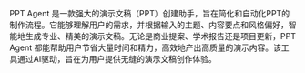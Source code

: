 PPT Agent 是一款强大的演示文稿（PPT）创建助手，旨在简化和自动化PPT的制作流程。它能够理解用户的需求，并根据输入的主题、内容要点和风格偏好，智能地生成专业、精美的演示文稿。无论是商业提案、学术报告还是项目更新，PPT Agent 都能帮助用户节省大量时间和精力，高效地产出高质量的演示内容。该工具通过AI驱动，旨在为用户提供无缝的演示文稿创作体验。